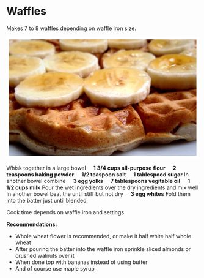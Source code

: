 # Waffles

Makes 7 to 8 waffles depending on waffle iron size.

![Waffles](./waffles.jpg)

Whisk together in a large bowel
&nbsp;&nbsp;&nbsp;&nbsp;**1 3/4 cups all-purpose flour**
&nbsp;&nbsp;&nbsp;&nbsp;**2 teaspoons baking powder**
&nbsp;&nbsp;&nbsp;&nbsp;**1/2 teaspoon salt**
&nbsp;&nbsp;&nbsp;&nbsp;**1 tablespood sugar**
In another bowel combine
&nbsp;&nbsp;&nbsp;&nbsp;**3 egg yolks**
&nbsp;&nbsp;&nbsp;&nbsp;**7 tablespoons vegitable oil**
&nbsp;&nbsp;&nbsp;&nbsp;**1 1/2 cups milk**
Pour the wet ingredients over the dry ingredients and mix well
In another bowel beat the until stiff but not dry
&nbsp;&nbsp;&nbsp;&nbsp;**3 egg whites**
Fold them into the batter just until blended

Cook time depends on waffle iron and settings

**Recommendations:**
  * Whole wheat flower is recommended, or make it half white half whole wheat
  * After pouring the batter into the waffle iron sprinkle sliced almonds or crushed walnuts over it
  * When done top with bananas instead of using butter
  * And of course use maple syrup
